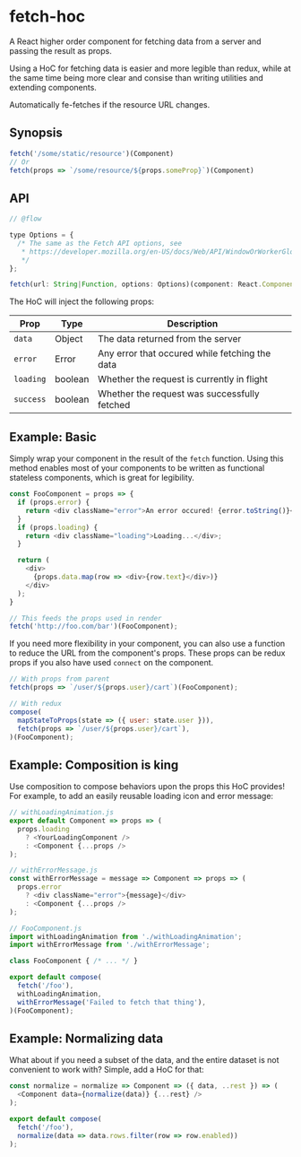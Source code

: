 # fetch-hoc

A React higher order component for fetching data from a server and passing the
result as props.

Using a HoC for fetching data is easier and more legible than redux, while
at the same time being more clear and consise than writing utilities and
extending components.

Automatically fe-fetches if the resource URL changes.

## Synopsis

```js
fetch('/some/static/resource')(Component)
// Or
fetch(props => `/some/resource/${props.someProp}`)(Component)
```

## API
```js
// @flow

type Options = {
  /* The same as the Fetch API options, see
   * https://developer.mozilla.org/en-US/docs/Web/API/WindowOrWorkerGlobalScope/fetch
   */
};

fetch(url: String|Function, options: Options)(component: React.Component)
```

The HoC will inject the following props:

|  Prop     | Type    | Description                                    |
|-----------|---------|------------------------------------------------|
| `data`    | Object  | The data returned from the server              |
| `error`   | Error   | Any error that occured while fetching the data |
| `loading` | boolean | Whether the request is currently in flight     |
| `success` | boolean | Whether the request was successfully fetched   |

## Example: Basic

Simply wrap your component in the result of the `fetch` function. Using this
method enables most of your components to be written as functional stateless
components, which is great for legibility.

```js
const FooComponent = props => {
  if (props.error) {
    return <div className="error">An error occured! {error.toString()}</div>;
  }
  if (props.loading) {
    return <div className="loading">Loading...</div>;
  }

  return (
    <div>
      {props.data.map(row => <div>{row.text}</div>)}
    </div>
  );
}

// This feeds the props used in render
fetch('http://foo.com/bar')(FooComponent);
```

If you need more flexibility in your component, you can also use a function to
reduce the URL from the component's props. These props can be redux props if you
also have used `connect` on the component.

```js
// With props from parent
fetch(props => `/user/${props.user}/cart`)(FooComponent);

// With redux
compose(
  mapStateToProps(state => ({ user: state.user })),
  fetch(props => `/user/${props.user}/cart`),
)(FooComponent);
```

## Example: Composition is king

Use composition to compose behaviors upon the props this HoC provides! For
example, to add an easily reusable loading icon and error message:

```js
// withLoadingAnimation.js
export default Component => props => (
  props.loading
    ? <YourLoadingComponent />
    : <Component {...props />
);
```

```js
// withErrorMessage.js
const withErrorMessage = message => Component => props => (
  props.error
    ? <div className="error">{message}</div>
    : <Component {...props />
);
```

```js
// FooComponent.js
import withLoadingAnimation from './withLoadingAnimation';
import withErrorMessage from './withErrorMessage';

class FooComponent { /* ... */ }

export default compose(
  fetch('/foo'),
  withLoadingAnimation,
  withErrorMessage('Failed to fetch that thing'),
)(FooComponent);
```

## Example: Normalizing data

What about if you need a subset of the data, and the entire dataset is not
convenient to work with? Simple, add a HoC for that:

```js
const normalize = normalize => Component => ({ data, ..rest }) => (
  <Component data={normalize(data)} {...rest} />
);

export default compose(
  fetch('/foo'),
  normalize(data => data.rows.filter(row => row.enabled))
);
```
